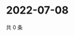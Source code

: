 # 2022-07-08

共 0 条

<!-- BEGIN WEIBO -->
<!-- 最后更新时间 Fri Jul 08 2022 03:12:27 GMT+0800 (China Standard Time) -->

<!-- END WEIBO -->
